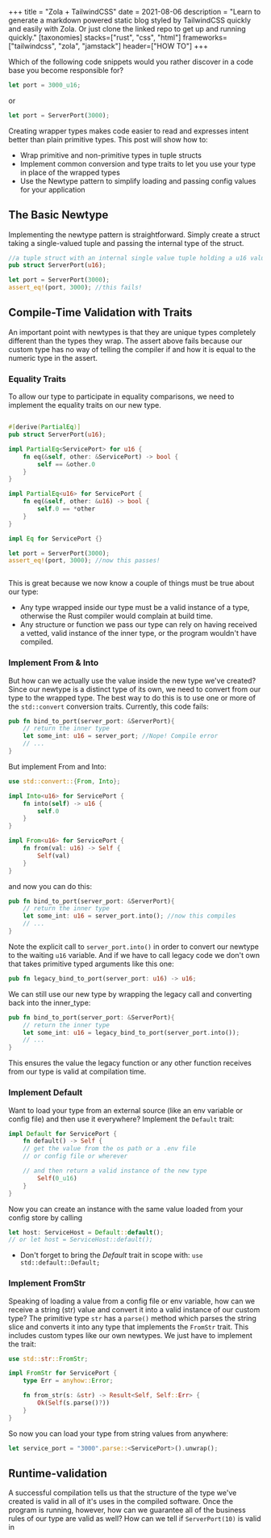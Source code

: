 +++
title = "Zola + TailwindCSS"
date = 2021-08-06
description = "Learn to generate a markdown powered static blog styled by TailwindCSS quickly and easily with Zola. Or just clone the linked repo to get up and running quickly."
[taxonomies]
stacks=["rust", "css", "html"]
frameworks=["tailwindcss", "zola", "jamstack"]
header=["HOW TO"]
+++

Which of the following code snippets would you rather discover in a code base you become responsible for?

```rust
let port = 3000_u16;

```
or
```rust
let port = ServerPort(3000);

```
Creating wrapper types makes code easier to read and expresses intent better than plain primitive types.
This post will show how to:

- Wrap primitive and non-primitive types in tuple structs
- Implement common conversion and type traits to let you use your type in place of the wrapped types
- Use the Newtype pattern to simplify loading and passing config values for your application

## The Basic Newtype

Implementing the newtype pattern is straightforward.  Simply create a struct taking a single-valued tuple and passing the internal type of the struct.
```rust
//a tuple struct with an internal single value tuple holding a u16 value
pub struct ServerPort(u16);

let port = ServerPort(3000);
assert_eq!(port, 3000); //this fails!

```
## Compile-Time Validation with Traits
An important point with newtypes is that they are unique types completely different than the types they wrap.  The assert above fails because our custom type has no way of telling the compiler if and how it is equal to the numeric type in the assert.



### Equality Traits

To allow our type to participate in equality comparisons, we need to implement the equality traits on our new type.

```rust

#[derive(PartialEq)]
pub struct ServerPort(u16);

impl PartialEq<ServicePort> for u16 {
    fn eq(&self, other: &ServicePort) -> bool {
        self == &other.0
    }
}

impl PartialEq<u16> for ServicePort {
    fn eq(&self, other: &u16) -> bool {
        self.0 == *other
    }
}

impl Eq for ServicePort {}

let port = ServerPort(3000);
assert_eq!(port, 3000); //now this passes!



```

This is great because we now know a couple of things must be true about our type:

- Any type wrapped inside our type must be a valid instance of a type, otherwise the Rust compiler would complain at build time.
- Any structure or function we pass our type can rely on having received a vetted, valid instance of the inner type, or the program wouldn't have compiled.

### Implement From & Into
But how can we actually use the value inside the new type we've created?  Since our newtype is a distinct type of its own, we need to convert from our type to the wrapped type.  The best way to do this is to use one or more of the `std::convert` conversion traits. Currently, this code fails:

```rust
pub fn bind_to_port(server_port: &ServerPort){
	// return the inner type
	let some_int: u16 = server_port; //Nope! Compile error
	// ...
}

```
But implement From and Into:
```rust
use std::convert::{From, Into};

impl Into<u16> for ServicePort {
    fn into(self) -> u16 {
        self.0
    }
}

impl From<u16> for ServicePort {
    fn from(val: u16) -> Self {
        Self(val)
    }
}
```
and now you can do this:
```rust
pub fn bind_to_port(server_port: &ServerPort){
	// return the inner type
	let some_int: u16 = server_port.into(); //now this compiles
	// ...
}
```
Note the explicit call to `server_port.into()` in order to convert our newtype to the waiting `u16` variable.  And if we have to call legacy code we don't own that takes primitive typed arguments like this one:
```rust
pub fn legacy_bind_to_port(server_port: u16) -> u16; 
```
We can still use our new type by wrapping the legacy call and converting back into the inner_type:
```rust
pub fn bind_to_port(server_port: &ServerPort){
	// return the inner type
	let some_int: u16 = legacy_bind_to_port(server_port.into());
	// ...
}

```
This ensures the value the legacy function or any other function receives from our type is valid at compilation time.

### Implement Default

Want to load your type from an external source (like an env variable or config file) and then use it everywhere? Implement the `Default` trait:
```rust
impl Default for ServicePort {
    fn default() -> Self {
	// get the value from the os path or a .env file 
	// or config file or wherever

	// and then return a valid instance of the new type
        Self(0_u16)
    }
}

```
Now you can create an instance with the same value loaded from your config store by calling 
```rust 
let host: ServiceHost = Default::default();
// or let host = ServiceHost::default();
```
* Don't forget to bring the *Default* trait in scope with: `use std::default::Default;`

### Implement FromStr

Speaking of loading a value from a config file or env variable, how can we receive a string (str) value and convert it into a valid instance of our custom type?
The primitive type `str` has a `parse()` method which parses the string slice and converts it into any type that implements the `FromStr` trait.  This includes custom types like our own newtypes.  We just have to implement the trait:
```rust
use std::str::FromStr;

impl FromStr for ServicePort {
    type Err = anyhow::Error;

    fn from_str(s: &str) -> Result<Self, Self::Err> {
        Ok(Self(s.parse()?))
    }
}
```
So now you can load your type from string values from anywhere:
```rust
let service_port = "3000".parse::<ServicePort>().unwrap();
```








## Runtime-validation

A successful compilation tells us that the structure of the type we've created is valid in all of it's uses in the compiled software.  Once the program is running, however, how can we guarantee all of the business rules of our type are valid as well?  How can we tell if `ServerPort(10)` is valid in 



